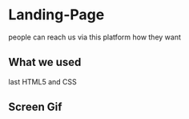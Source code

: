 
<h1> Landing-Page </h1>


people can reach us via this platform how they want


<h2> What we used</h2>

last HTML5 and CSS

<h2> Screen Gif</h2>


